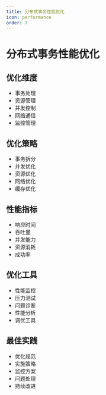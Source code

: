 ```yaml
---
title: 分布式事务性能优化
icon: performance
order: 7
---
```


# 分布式事务性能优化

## 优化维度
- 事务处理
- 资源管理
- 并发控制
- 网络通信
- 监控管理

## 优化策略
- 事务拆分
- 并发优化
- 资源优化
- 网络优化
- 缓存优化

## 性能指标
- 响应时间
- 吞吐量
- 并发能力
- 资源消耗
- 成功率

## 优化工具
- 性能监控
- 压力测试
- 问题诊断
- 性能分析
- 调优工具

## 最佳实践
- 优化规范
- 实施策略
- 监控方案
- 问题处理
- 持续改进
